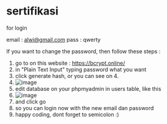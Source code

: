 # sertifikasi

for login

email : alwi@gmail.com
pass  : qwerty

If you want to change the password, then follow these steps :
1. go to on this website : https://bcrypt.online/
2. in "Plain Text Input" typing password what you want
3. click generate hash, or you can see on 4.
4. ![image](https://github.com/Alwinopriansyah/sertifikasi/assets/78404030/3fb22cc1-7474-4047-a09f-bc8727c7eab8)
5. edit database on your phpmyadmin in users table, like this
6. ![image](https://github.com/Alwinopriansyah/sertifikasi/assets/78404030/d9b306ef-f2ef-445e-b08f-0b9e3269e7be)
7. and click go
8. so you can login now with the new email dan password
9. happy coding, dont forget to semicolon :)


